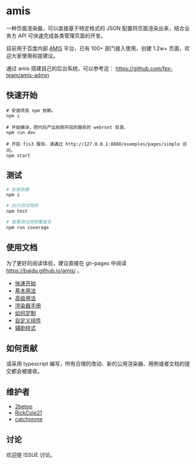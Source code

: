 # amis

一种页面渲染器，可以直接基于特定格式的 JSON 配置将页面渲染出来，结合业务方 API 可快速完成各类管理页面的开发。

目前用于百度内部 [AMIS](http://amis.baidu.com) 平台，已有 100+ 部门接入使用，创建 1.2w+ 页面，欢迎大家使用和提建议。

通过 amis 搭建自己的后台系统，可以参考这： https://github.com/fex-team/amis-admin

## 快速开始

```
# 安装项目 npm 依赖。
npm i

# 开始编译，把代码产出到刚开启的服务的 webroot 目录。
npm run dev

# 开启 fis3 服务，请通过 http://127.0.0.1:8888/examples/pages/simple 访问。
npm start
```

## 测试

```bash
# 安装依赖
npm i 

# 执行测试用例
npm test

# 查看测试用例覆盖率
npm run coverage
```

## 使用文档

为了更好的阅读体验，建议直接在 gh-pages 中阅读 https://baidu.github.io/amis/ 。

* [快速开始](/docs/getting_started.md)
* [基本用法](/docs/basic.md)
* [高级用法](/docs/advanced.md)
* [渲染器手册](/docs/renderers.md)
* [如何定制](/docs/sdk.md)
* [自定义组件](/docs/dev.md)
* [辅助样式](/docs/style.md)

## 如何贡献

请采用 typescript 编写，所有合理的改动、新的公用渲染器、用例或者文档的提交都会被接收。

## 维护者

* [2betop](https://github.com/2betop)
* [RickCole21](https://github.com/RickCole21)
* [catchonme](https://github.com/catchonme)

## 讨论

欢迎提 ISSUE 讨论。
